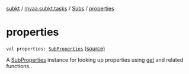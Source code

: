 [subkt](../../index.md) / [myaa.subkt.tasks](../index.md) / [Subs](index.md) / [properties](./properties.md)

# properties

`val properties: `[`SubProperties`](../-sub-properties/index.md) [(source)](https://github.com/Myaamori/SubKt/blob/master/src/main/kotlin/myaa/subkt/tasks/plugin.kt#L318)

A [SubProperties](../-sub-properties/index.md) instance for looking up properties using [get](get.md) and related functions..


